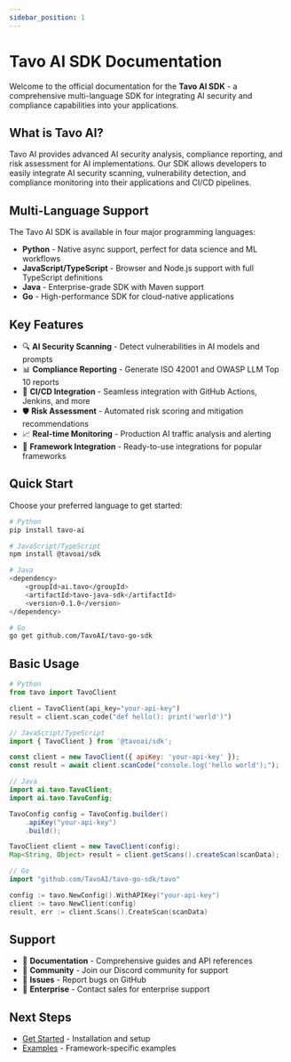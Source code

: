 ```yaml
---
sidebar_position: 1
---
```


# Tavo AI SDK Documentation

Welcome to the official documentation for the **Tavo AI SDK** - a comprehensive multi-language SDK for integrating AI security and compliance capabilities into your applications.

## What is Tavo AI?

Tavo AI provides advanced AI security analysis, compliance reporting, and risk assessment for AI implementations. Our SDK allows developers to easily integrate AI security scanning, vulnerability detection, and compliance monitoring into their applications and CI/CD pipelines.

## Multi-Language Support

The Tavo AI SDK is available in four major programming languages:

- **Python** - Native async support, perfect for data science and ML workflows
- **JavaScript/TypeScript** - Browser and Node.js support with full TypeScript definitions
- **Java** - Enterprise-grade SDK with Maven support
- **Go** - High-performance SDK for cloud-native applications

## Key Features

- 🔍 **AI Security Scanning** - Detect vulnerabilities in AI models and prompts
- 📊 **Compliance Reporting** - Generate ISO 42001 and OWASP LLM Top 10 reports
- 🚀 **CI/CD Integration** - Seamless integration with GitHub Actions, Jenkins, and more
- 🛡️ **Risk Assessment** - Automated risk scoring and mitigation recommendations
- 📈 **Real-time Monitoring** - Production AI traffic analysis and alerting
- 🔧 **Framework Integration** - Ready-to-use integrations for popular frameworks

## Quick Start

Choose your preferred language to get started:

```bash
# Python
pip install tavo-ai

# JavaScript/TypeScript
npm install @tavoai/sdk

# Java
<dependency>
    <groupId>ai.tavo</groupId>
    <artifactId>tavo-java-sdk</artifactId>
    <version>0.1.0</version>
</dependency>

# Go
go get github.com/TavoAI/tavo-go-sdk
```

## Basic Usage

```python
# Python
from tavo import TavoClient

client = TavoClient(api_key="your-api-key")
result = client.scan_code("def hello(): print('world')")
```

```javascript
// JavaScript/TypeScript
import { TavoClient } from '@tavoai/sdk';

const client = new TavoClient({ apiKey: 'your-api-key' });
const result = await client.scanCode("console.log('hello world');");
```

```java
// Java
import ai.tavo.TavoClient;
import ai.tavo.TavoConfig;

TavoConfig config = TavoConfig.builder()
    .apiKey("your-api-key")
    .build();

TavoClient client = new TavoClient(config);
Map<String, Object> result = client.getScans().createScan(scanData);
```

```go
// Go
import "github.com/TavoAI/tavo-go-sdk/tavo"

config := tavo.NewConfig().WithAPIKey("your-api-key")
client := tavo.NewClient(config)
result, err := client.Scans().CreateScan(scanData)
```

## Support

- 📖 **Documentation** - Comprehensive guides and API references
- 💬 **Community** - Join our Discord community for support
- 🐛 **Issues** - Report bugs on GitHub
- 📧 **Enterprise** - Contact sales for enterprise support

## Next Steps

- [Get Started](./getting-started/installation) - Installation and setup
- [Examples](./examples/django) - Framework-specific examples
